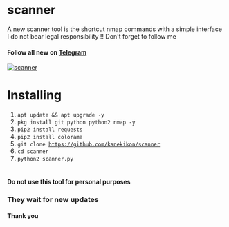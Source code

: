 # scanner
A new scanner tool is the shortcut nmap commands with a simple interface
I do not bear legal responsibility !!
Don't forget to follow me
#### Follow all new on [Telegram](https://t.me/CTITIT)
<a href="https://ibb.co/DrbBMp2"><img src="https://i.ibb.co/phPHKyF/scanner.jpg" alt="scanner" border="0"></a>

# Installing
1. <code>apt update && apt upgrade -y</code>
2. <code>pkg install git python python2 nmap -y</code> 
3. <code>pip2 install requests </code>
4. <code>pip2 install colorama </code>
5. <code>git clone https://github.com/kanekikon/scanner</code>
6. <code>cd scanner</code>
7. <code>python2 scanner.py</code><br><br>


#### Do not use this tool for personal purposes
### They wait for new updates
#### Thank you 
